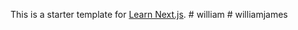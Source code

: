 This is a starter template for [Learn Next.js](https://nextjs.org/learn).
#   w i l l i a m  
 #   w i l l i a m j a m e s  
 